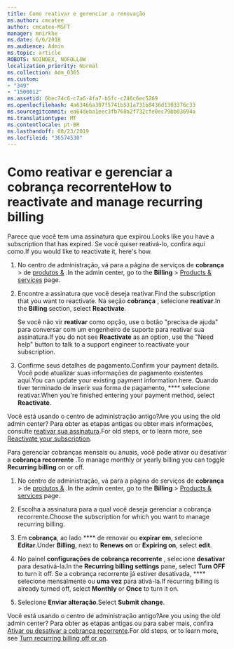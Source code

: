 ```yaml
---
title: Como reativar e gerenciar a renovação
ms.author: cmcatee
author: cmcatee-MSFT
manager: mnirkhe
ms.date: 6/6/2018
ms.audience: Admin
ms.topic: article
ROBOTS: NOINDEX, NOFOLLOW
localization_priority: Normal
ms.collection: Adm_O365
ms.custom:
- "349"
- "1500012"
ms.assetid: 6bec74c6-c7a6-4fa7-b5fc-c246c6ec5269
ms.openlocfilehash: 4a63466a307f5741b531a731b8436d1303376c33
ms.sourcegitcommit: ea64deba1eec3fb768a2f732cfe0ec79bb03694a
ms.translationtype: MT
ms.contentlocale: pt-BR
ms.lasthandoff: 08/23/2019
ms.locfileid: "36574530"
---
```

# <a name="how-to-reactivate-and-manage-recurring-billing"></a><span data-ttu-id="43470-102">Como reativar e gerenciar a cobrança recorrente</span><span class="sxs-lookup"><span data-stu-id="43470-102">How to reactivate and manage recurring billing</span></span>

<span data-ttu-id="43470-103">Parece que você tem uma assinatura que expirou.</span><span class="sxs-lookup"><span data-stu-id="43470-103">Looks like you have a subscription that has expired.</span></span> <span data-ttu-id="43470-104">Se você quiser reativá-lo, confira aqui como.</span><span class="sxs-lookup"><span data-stu-id="43470-104">If you would like to reactivate it, here's how.</span></span>
  
1. <span data-ttu-id="43470-105">No centro de administração, vá para a página de serviços de **cobrança** \> de [produtos &](https://go.microsoft.com/fwlink/p/?linkid=842054) .</span><span class="sxs-lookup"><span data-stu-id="43470-105">In the admin center, go to the **Billing** \> [Products & services](https://go.microsoft.com/fwlink/p/?linkid=842054) page.</span></span>

2. <span data-ttu-id="43470-106">Encontre a assinatura que você deseja reativar.</span><span class="sxs-lookup"><span data-stu-id="43470-106">Find the subscription that you want to reactivate.</span></span> <span data-ttu-id="43470-107">Na seção **cobrança** , selecione **reativar**.</span><span class="sxs-lookup"><span data-stu-id="43470-107">In the **Billing** section, select  **Reactivate**.</span></span>

    <span data-ttu-id="43470-108">Se você não vir **reativar** como opção, use o botão "precisa de ajuda" para conversar com um engenheiro de suporte para reativar sua assinatura.</span><span class="sxs-lookup"><span data-stu-id="43470-108">If you do not see **Reactivate** as an option, use the "Need help" button to talk to a support engineer to reactivate your subscription.</span></span>

3. <span data-ttu-id="43470-109">Confirme seus detalhes de pagamento.</span><span class="sxs-lookup"><span data-stu-id="43470-109">Confirm your payment details.</span></span> <span data-ttu-id="43470-110">Você pode atualizar suas informações de pagamento existentes aqui.</span><span class="sxs-lookup"><span data-stu-id="43470-110">You can update your existing payment information here.</span></span> <span data-ttu-id="43470-111">Quando tiver terminado de inserir sua forma de pagamento, \*\*\*\* selecione reativar.</span><span class="sxs-lookup"><span data-stu-id="43470-111">When you're finished entering your payment method, select **Reactivate**.</span></span>

<span data-ttu-id="43470-112">Você está usando o centro de administração antigo?</span><span class="sxs-lookup"><span data-stu-id="43470-112">Are you using the old admin center?</span></span> <span data-ttu-id="43470-113">Para obter as etapas antigas ou obter mais informações, consulte [reativar sua assinatura](https://docs.microsoft.com/en-us/office365/admin/subscriptions-and-billing/reactivate-your-subscription).</span><span class="sxs-lookup"><span data-stu-id="43470-113">For old steps, or to learn more, see [Reactivate your subscription](https://docs.microsoft.com/en-us/office365/admin/subscriptions-and-billing/reactivate-your-subscription).</span></span> 

<span data-ttu-id="43470-114">Para gerenciar cobranças mensais ou anuais, você pode ativar ou desativar a **cobrança recorrente** .</span><span class="sxs-lookup"><span data-stu-id="43470-114">To manage monthly or yearly billing you can toggle **Recurring billing** on or off.</span></span>
  
1. <span data-ttu-id="43470-115">No centro de administração, vá para a página de serviços de **cobrança** \> de [produtos &](https://go.microsoft.com/fwlink/p/?linkid=842054) .</span><span class="sxs-lookup"><span data-stu-id="43470-115">In the admin center, go to the **Billing** \> [Products & services](https://go.microsoft.com/fwlink/p/?linkid=842054) page.</span></span>

2. <span data-ttu-id="43470-116">Escolha a assinatura para a qual você deseja gerenciar a cobrança recorrente.</span><span class="sxs-lookup"><span data-stu-id="43470-116">Choose the subscription for which you want to manage recurring billing.</span></span>

3. <span data-ttu-id="43470-117">Em **cobrança**, ao lado \*\*\*\* de renovar ou **expirar em**, selecione **Editar**.</span><span class="sxs-lookup"><span data-stu-id="43470-117">Under **Billing**, next to **Renews on** or **Expiring on**, select **edit**.</span></span>

4. <span data-ttu-id="43470-118">No painel **configurações de cobrança recorrente** , selecione **desativar** para desativá-la.</span><span class="sxs-lookup"><span data-stu-id="43470-118">In the **Recurring billing settings** pane, select **Turn OFF** to turn it off.</span></span> <span data-ttu-id="43470-119">Se a cobrança recorrente já estiver desativada, \*\*\*\* selecione mensalmente ou **uma vez** para ativá-la.</span><span class="sxs-lookup"><span data-stu-id="43470-119">If recurring billing is already turned off, select **Monthly** or **Once** to turn it on.</span></span>

5. <span data-ttu-id="43470-120">Selecione **Enviar alteração**.</span><span class="sxs-lookup"><span data-stu-id="43470-120">Select **Submit change**.</span></span>

<span data-ttu-id="43470-121">Você está usando o centro de administração antigo?</span><span class="sxs-lookup"><span data-stu-id="43470-121">Are you using the old admin center?</span></span> <span data-ttu-id="43470-122">Para obter as etapas antigas ou para saber mais, confira [Ativar ou desativar a cobrança recorrente](https://docs.microsoft.com/office365/admin/subscriptions-and-billing/renew-your-subscription#turn-recurring-billing-off-or-on).</span><span class="sxs-lookup"><span data-stu-id="43470-122">For old steps, or to learn more, see [Turn recurring billing off or on](https://docs.microsoft.com/office365/admin/subscriptions-and-billing/renew-your-subscription#turn-recurring-billing-off-or-on).</span></span>
